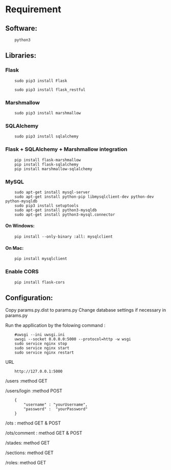 # Requirement


## Software:
        python3

## Libraries:

### Flask

        sudo pip3 install Flask

        sudo pip3 install flask_restful

### Marshmallow

        sudo pip3 install marshmallow

### SQLAlchemy

        sudo pip3 install sqlalchemy
        
        
### Flask + SQLAlchemy + Marshmallow integration
        pip install flask-marshmallow
        pip install flask-sqlalchemy
        pip install marshmallow-sqlalchemy
        
### MySQL

        sudo apt-get install mysql-server
        sudo apt-get install python-pip libmysqlclient-dev python-dev python-mysqldb
        sudo pip3 install setuptools
        sudo apt-get install python3-mysqldb
        sudo apt-get install python3-mysql.connector

#### On Windows:
        pip install --only-binary :all: mysqlclient

#### On Mac:
        pip install mysqlclient

### Enable CORS
        pip install flask-cors

## Configuration:
Copy params.py.dist to params.py
Change database settings if necessary in params.py




Run the appllication by the folowing command :

        #uwsgi --ini uwsgi.ini
        uwsgi --socket 0.0.0.0:5000 --protocol=http -w wsgi        
        sudo service nginx stop
        sudo service nginx start
        sudo service nginx restart


URL

        http://127.0.0.1:5000


/users  :method GET

/users/login :method POST


        {
            "username" : "yourUsername",
            "password" :  "yourPassword"
        }

/ots : method GET & POST

/ots/comment : method GET & POST

/stades: method GET

/sections: method GET

/roles: method GET

